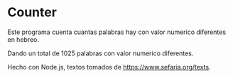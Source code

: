 # Counter

Este programa cuenta cuantas palabras hay con valor numerico diferentes en hebreo.

Dando un total de 1025 palabras con valor numerico diferentes.

Hecho con Node.js, textos tomados de https://www.sefaria.org/texts.
